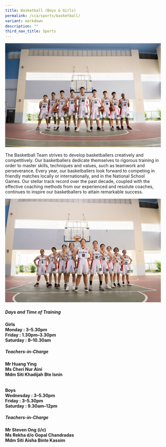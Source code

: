 ```yaml
---
title: Basketball (Boys & Girls)
permalink: /cca/sports/basketball/
variant: markdown
description: ""
third_nav_title: Sports
---
```

![](/images/2023images/CCAs%202023/basketballmain.jpg)

The Basketball Team strives to develop basketballers creatively and competitively. Our basketballers dedicate themselves to rigorous training in order to master skills, techniques and values, such as teamwork and perseverance. Every year, our basketballers look forward to competing in friendly matches locally or internationally, and in the National School Games. Our stellar track record over the past decade, coupled with the effective coaching methods from our experienced and resolute coaches, continues to inspire our basketballers to attain remarkable success.

![](/images/2023images/CCAs%202023/basketball2.jpg)
  

<h5>Days and Time of Training</h5>
<b>
Girls<br>
Monday : 3–5.30pm <br>Friday : 1.30pm–3.30pm <br>Saturday : 8–10.30am&nbsp;<br>
<h5>Teachers-in-Charge</h5>
Mr Huang Ying<br>
Ms Cheri Nur Aini<br>
Mdm Siti Khadijah Bte Isnin	<br>
<br><br>Boys<br>Wednesday : 3–5.30pm <br>Friday : 3–5.30pm <br>Saturday : 9.30am–12pm</b>
<h5>Teachers-in-Charge</h5>
<b>
Mr Steven Ong (i/c)<br>
Ms Rekha d/o Gopal Chandradas<br>
Mdm Siti Aisha Binte Kassim</b>